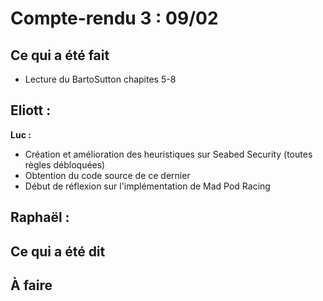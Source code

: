 # Compte-rendu 3 : 09/02

## Ce qui a été fait

- Lecture du BartoSutton chapites 5-8

**Eliott :**
-

**Luc :**
- Création et amélioration des heuristiques sur Seabed Security (toutes règles débloquées)
- Obtention du code source de ce dernier
- Début de réflexion sur l'implémentation de Mad Pod Racing

**Raphaël :**
-

## Ce qui a été dit



## À faire
